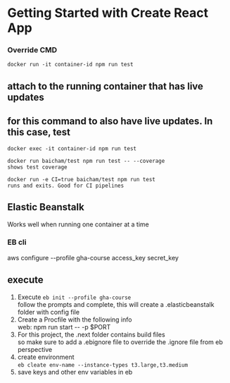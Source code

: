 # Getting Started with Create React App

### Override CMD
```
docker run -it container-id npm run test
```
## attach to the running container that has live updates
## for this command to also have live updates. In this case, test
```
docker exec -it container-id npm run test
```

    docker run baicham/test npm run test -- --coverage
    shows test coverage

    docker run -e CI=true baicham/test npm run test
    runs and exits. Good for CI pipelines

## Elastic Beanstalk
Works well when running one container at a time


### EB cli
aws configure --profile gha-course
access_key
secret_key

## execute

1. Execute ```eb init --profile gha-course``` \
follow the prompts and complete, this will create a .elasticbeanstalk folder with config file
2. Create a Procfile with the following info \
   web: npm run start -- -p $PORT
3. For this project, the .next folder contains build files \
    so make sure to add a .ebignore file to override the .ignore file from eb perspective
4. create environment \
       ```eb cleate env-name --instance-types t3.large,t3.medium```
5. save keys and other env variables in eb


